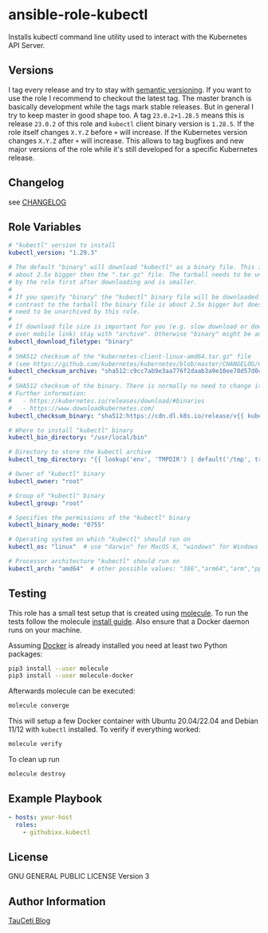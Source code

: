 ansible-role-kubectl
====================

Installs kubectl command line utility used to interact with the Kubernetes API Server.

Versions
--------

I tag every release and try to stay with [semantic versioning](http://semver.org). If you want to use the role I recommend to checkout the latest tag. The master branch is basically development while the tags mark stable releases. But in general I try to keep master in good shape too. A tag `23.0.2+1.28.5` means this is release `23.0.2` of this role and `kubectl` client binary version is `1.28.5`. If the role itself changes `X.Y.Z` before `+` will increase. If the Kubernetes version changes `X.Y.Z` after `+` will increase. This allows to tag bugfixes and new major versions of the role while it's still developed for a specific Kubernetes release.

Changelog
---------

see [CHANGELOG](https://github.com/githubixx/ansible-role-kubectl/blob/master/CHANGELOG.md)

Role Variables
--------------

```yaml
# "kubectl" version to install
kubectl_version: "1.29.3"

# The default "binary" will download "kubectl" as a binary file. This is
# about 2.5x bigger then the ".tar.gz" file. The tarball needs to be unarchived
# by the role first after downloading and is smaller.
#
# If you specify "binary" the "kubectl" binary file will be downloaded. In
# contrast to the tarball the binary file is about 2.5x bigger but doesn't
# need to be unarchived by this role.
#
# If download file size is important for you (e.g. slow download or download
# over mobile link) stay with "archive". Otherwise "binary" might be an option.
kubectl_download_filetype: "binary"
#
# SHA512 checksum of the "kubernetes-client-linux-amd64.tar.gz" file
# (see https://github.com/kubernetes/kubernetes/blob/master/CHANGELOG/CHANGELOG-1.29.md#client-binaries)
kubectl_checksum_archive: "sha512:c9cc7ab9e3aa776f2daab3a9e10ee78d57d0c081ef43f8032de36a61c6425ba527d5df92611b058672be0975a6b97ad3f3a169e282c26275d2c0e59e1f9b1173"
#
# SHA512 checksum of the binary. There is normally no need to change it.
# Further information:
#   - https://kubernetes.io/releases/download/#binaries
#   - https://www.downloadkubernetes.com/
kubectl_checksum_binary: "sha512:https://cdn.dl.k8s.io/release/v{{ kubectl_version }}/bin/{{ kubectl_os }}/{{ kubectl_arch }}/kubectl.sha512"

# Where to install "kubectl" binary
kubectl_bin_directory: "/usr/local/bin"

# Directory to store the kubectl archive
kubectl_tmp_directory: "{{ lookup('env', 'TMPDIR') | default('/tmp', true) }}"

# Owner of "kubectl" binary
kubectl_owner: "root"

# Group of "kubectl" binary
kubectl_group: "root"

# Specifies the permissions of the "kubectl" binary
kubectl_binary_mode: "0755"

# Operating system on which "kubectl" should run on
kubectl_os: "linux"  # use "darwin" for MacOS X, "windows" for Windows

# Processor architecture "kubectl" should run on
kubectl_arch: "amd64"  # other possible values: "386","arm64","arm","ppc64le","s390x"
```

Testing
-------

This role has a small test setup that is created using [molecule](https://github.com/ansible-community/molecule). To run the tests follow the molecule [install guide](https://molecule.readthedocs.io/en/latest/installation.html). Also ensure that a Docker daemon runs on your machine.

Assuming [Docker](https://www.docker.io) is already installed you need at least two Python packages:

```bash
pip3 install --user molecule
pip3 install --user molecule-docker
```

Afterwards molecule can be executed:

```bash
molecule converge
```

This will setup a few Docker container with Ubuntu 20.04/22.04 and Debian 11/12 with `kubectl` installed. To verify if everything worked:

```bash
molecule verify
```

To clean up run

```bash
molecule destroy
```

Example Playbook
----------------

```yaml
- hosts: your-host
  roles:
    - githubixx.kubectl
```

License
-------

GNU GENERAL PUBLIC LICENSE Version 3

Author Information
------------------

[TauCeti Blog](http://www.tauceti.blog)

